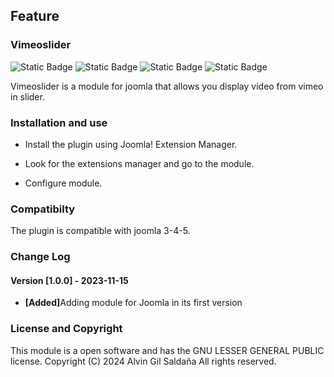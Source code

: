 <h2>Feature</h2>
<h3>Vimeoslider</h3>
 <div id="header" align="left">
<img alt="Static Badge" src="https://img.shields.io/badge/version-1.0.0-blue">

<img alt="Static Badge" src="https://img.shields.io/badge/compatibilty%20joomla%205-8A2BE2">

<img alt="Static Badge" src="https://img.shields.io/badge/release date-september-blue">

<img alt="Static Badge" src="https://img.shields.io/badge/module-8A2BE2">


</div>

<p>Vimeoslider is a module for joomla that allows you display video from vimeo in slider.</p>

<h3>Installation and use</h3>
<ul>
<li>Install the plugin using Joomla! Extension Manager.</li>
</ul>

<ul>
<li>Look for the extensions manager and go to the module.</li>
</ul>

<ul>
<li>Configure module.</li>
</ul>




<h3>Compatibilty </h3>

<p>The plugin is compatible with joomla 3-4-5.</p>

<h3> Change Log</h3>

<h4>Version [1.0.0] - 2023-11-15</h4>

<ul>
<li><b>[Added]</b>Adding module for Joomla in its first version

</li>
</ul>

<h3>License and Copyright</h3>

<p>This module is a open software and has the GNU LESSER GENERAL PUBLIC license. Copyright (C) 2024 Alvin Gil Saldaña All rights reserved.</p>




